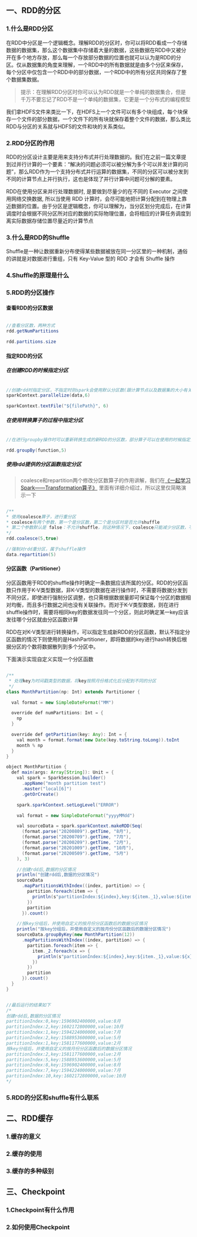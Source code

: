 

## 一、RDD的分区

### 1.什么是RDD分区

在RDD中分区是一个逻辑概念。理解RDD的分区时，你可以将RDD看成一个存储数据的数据集，那么这个数据集中存储着大量的数据，这些数据在RDD中又被分开在多个地方存放，那么每一个存放部分数据的位置也就可以认为是RDD的分区。仅从数据集的角度来理解，一个RDD中的所有数据就是由多个分区来保存，每个分区中仅包含一个RDD中的部分数据，一个RDD中的所有分区共同保存了整个数据集数据。

> 提示：在理解RDD分区时你可以认为RDD就是一个单纯的数据集合，但是千万不要忘记了RDD不是一个单纯的数据集，它更是一个分布式的编程模型

我们拿HDFS文件来类比一下，在HDFS上一个文件可以有多个块组成，每个块保存一个文件的部分数据，一个文件下的所有块就保存着整个文件的数据，那么类比RDD与分区的关系就与HDFS的文件和块的关系类似。

### 2.RDD分区的作用

RDD的分区设计主要是用来支持分布式并行处理数据的。我们在之前一篇文章提到过并行计算的一个要素：“解决的问题必须可以被分解为多个可以并发计算的问题”，那么RDD作为一个支持分布式并行运算的数据集，不同的分区可以被分发到不同的计算节点上并行执行，这也是体现了并行计算中问题可分解的要素。

RDD在使用分区来并行处理数据时, 是要做到尽量少的在不同的 Executor 之间使用网络交换数据, 所以当使用 RDD 计算时，会尽可能地把计算分配到在物理上靠近数据的位置。由于分区是逻辑概念，你可以理解为，当分区划分完成后，在计算调度时会根据不同分区所对应的数据的实际物理位置，会将相应的计算任务调度到离实际数据存储位置尽量近的计算节点


### 3.什么是RDD的Shuffle

Shuffle是一种让数据重新分布使得某些数据被放在同一分区里的一种机制，通俗的讲就是对数据进行重组，只有 Key-Value 型的 RDD 才会有 Shuffle 操作

### 4.Shuffle的原理是什么


### 5.RDD的分区操作

#### 查看RDD的分区数据

```java

//查看分区数，两种方式
rdd.getNumPartitions

rdd.partitions.size

```

#### 指定RDD的分区

##### 在创建RDD的时候指定分区

```java

//创建rdd时指定分区，不指定时则spark会使用默认分区数(跟计算节点以及数据集的大小有关)
sparkContext.parallelize(data,6)

sparkContext.textFile("${filePath}", 6)

```

##### 在使用转换算子的过程中指定分区

```java

//在进行groupby操作时可以重新转换生成的新RDD的分区数，部分算子可以在使用的时候指定分区，这里只列举了一个

rdd.groupBy(function,5)

```

##### 使用rdd提供的分区函数指定分区

> coalesce和repartition两个修改分区数算子的作用讲解，我们在[《一起学习Spark——Transformation算子》](https://mp.weixin.qq.com/s?__biz=MzIzNjUwMTcyMA==&tempkey=MTA3N18vZmlBSjZkTEROS1llYm5Wc096TUFKWlBTNEpYLUpyRkxkcVhhMS1MV3J0dmd1eTlnTXNURlZuLUtfYTZfOE03Z0JsV083Y2lSbmRqZmhCc3RaSVBEMXduRjBDMmxZRUludUxzRmxpT3RpeERFb1QzbVNWdnJPWkZVWlVGbmZsVFdlUF9QZVlVVThUaG5aLUxCRGxVQVJpckV5bV9WLUpjNi1VazlRfn4%3D&chksm=68d7addc5fa024ca674f3493842a631085b7178131976dee9e62919c8ec6cb976156b3b68200#rd) 里面有详细介绍过，所以这里仅简略演示一下

```java

/**
* 使用coalesce算子，进行重分区
* coalesce有两个参数，第一个是分区数，第二个是分区时是否允许shuffle
* 第二个参数默认是 false：不允许shuffle，则这种情况下，coalesce只能减少分区数，不能增大分区数
*/
rdd.coalesce(5,true)

//强制对rdd重分区，属于shuffle操作
data.repartition(5)

```

#### 分区函数（Partitioner）

分区函数用于RDD的shuffle操作时确定一条数据应该所属的分区。RDD的分区函数只作用于K-V类型数据，非K-V类型的数据在进行操作时，不需要将数据分发到不同分区，即使进行强制分区调整，也只需根据数据量即可保证每个分区的数据相对均衡，而且多行数据之间也没有关联操作。而对于K-V类型数据，则在进行shuffle操作时，需要将相同key的数据发往同一个分区，则此时确定某一key应该发往哪个分区就由分区函数计算

RDD在对K-V类型进行转换操作，可以指定生成新RDD的分区函数，默认不指定分区函数的情况下则使用的是HashPartitioner，即将数据的key进行hash转换后根据分区的个数将数据散列到多个分区中。

下面演示实现自定义实现一个分区函数

```java

/**
 * 处理key为时间戳类型的数据，将key按照月份格式化后分配到不同的分区
 */
class MonthPartition(np: Int) extends Partitioner {

  val format = new SimpleDateFormat("MM")

  override def numPartitions: Int = {
    np
  }

  override def getPartition(key: Any): Int = {
    val month = format.format(new Date(key.toString.toLong)).toInt
    month % np
  }
}

object MonthPartition {
  def main(args: Array[String]): Unit = {
    val spark = SparkSession.builder()
      .appName("month partition test")
      .master("local[6]")
      .getOrCreate()

    spark.sparkContext.setLogLevel("ERROR")

    val format = new SimpleDateFormat("yyyyMMdd")

    val sourceData = spark.sparkContext.makeRDD(Seq(
      (format.parse("20200809").getTime, "8月"),
      (format.parse("20200709").getTime, "7月"),
      (format.parse("20200209").getTime, "2月"),
      (format.parse("20201009").getTime, "10月"),
      (format.parse("20200509").getTime, "5月")
    ), 3)

    //创建rdd后,数据的分区情况
    println("创建rdd后,数据的分区情况")
    sourceData
      .mapPartitionsWithIndex((index, partition) => {
        partition.foreach(item => {
          println(s"partitionIndex:${index},key:${item._1},value:${item._2}")
        })
        partition
      }).count()

    //按key分组后，并使用自定义的按月份分区函数后的数据分区情况
    println("按key分组后，并使用自定义的按月份分区函数后的数据分区情况")
    sourceData.groupByKey(new MonthPartition(12))
      .mapPartitionsWithIndex((index, partition) => {
        partition.foreach(item => {
          item._2.foreach(x => {
            println(s"partitionIndex:${index},key:${item._1},value:${x}")
          })
        })
        partition
      }).count()
  }
}


//最后运行的结果如下
/*
创建rdd后,数据的分区情况
partitionIndex:0,key:1596902400000,value:8月
partitionIndex:2,key:1602172800000,value:10月
partitionIndex:1,key:1594224000000,value:7月
partitionIndex:2,key:1588953600000,value:5月
partitionIndex:1,key:1581177600000,value:2月
按key分组后，并使用自定义的按月份分区函数后的数据分区情况
partitionIndex:2,key:1581177600000,value:2月
partitionIndex:5,key:1588953600000,value:5月
partitionIndex:8,key:1596902400000,value:8月
partitionIndex:7,key:1594224000000,value:7月
partitionIndex:10,key:1602172800000,value:10月
*/

```

### 5.RDD的分区和shuffle有什么联系

## 二、RDD缓存

### 1.缓存的意义

### 2.缓存的使用

### 3.缓存的多种级别

## 三、Checkpoint

### 1.Checkpoint有什么作用

### 2.如何使用Checkpoint

